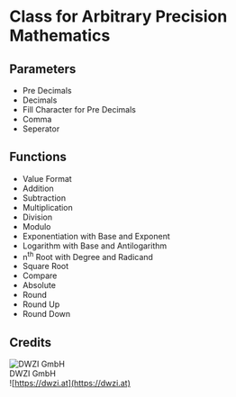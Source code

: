 Class for Arbitrary Precision Mathematics
=========================================

Parameters
----------
* Pre Decimals
* Decimals
* Fill Character for Pre Decimals
* Comma
* Seperator

Functions
---------
* Value Format
* Addition
* Subtraction
* Multiplication
* Division
* Modulo
* Exponentiation with Base and Exponent
* Logarithm with Base and Antilogarithm
* n<sup>th</sup> Root with Degree and Radicand
* Square Root
* Compare
* Absolute
* Round
* Round Up
* Round Down

Credits
-------
![DWZI GmbH](https://dwzi.at/logo/logo_dwzi_150x150.png)  
DWZI GmbH  
![https://dwzi.at](https://dwzi.at)

